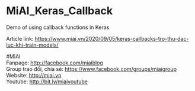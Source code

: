 # MiAI_Keras_Callback
Demo of using callback functions in Keras

Article link: https://www.miai.vn/2020/09/05/keras-callbacks-tro-thu-dac-luc-khi-train-models/

#MìAI <br>
Fanpage: http://facebook.com/miaiblog<br>
Group trao đổi, chia sẻ: https://www.facebook.com/groups/miaigroup<br>
Website: http://miai.vn<br>
Youtube: http://bit.ly/miaiyoutube<br>

